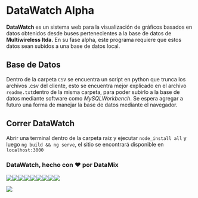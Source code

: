# DataWatch Alpha

**DataWatch** es un sistema web para la visualización de gráficos basados en datos obtenidos desde buses pertenecientes a la base de datos de **Multiwireless ltda.** En su fase alpha, este programa requiere que estos datos sean subidos a una base de datos local.

## Base de Datos

Dentro de la carpeta `CSV` se encuentra un script en python que trunca los archivos .csv del cliente, esto se encuentra mejor explicado en el archivo `readme.txt`dentro de la misma carpeta, para poder subirlo a la base de datos mediante software como *MySQLWorkbench*. Se espera agregar a futuro una forma de manejar la base de datos mediante el navegador.

## Correr DataWatch

Abrir una terminal dentro de la carpeta raíz y ejecutar `node_install all` y luego `ng build && ng serve`, el sitio se encontrará disponible en `localhost:3000`

### DataWatch, hecho con ♥ por DataMix

![](http://www.wobshite.co.uk/b3ta/letters/dance/d.gif)![](http://www.wobshite.co.uk/b3ta/letters/dance/a.gif)![](http://www.wobshite.co.uk/b3ta/letters/dance/t.gif)![](http://www.wobshite.co.uk/b3ta/letters/dance/a.gif)![](http://www.wobshite.co.uk/b3ta/letters/dance/w.gif)![](http://www.wobshite.co.uk/b3ta/letters/dance/a.gif)![](http://www.wobshite.co.uk/b3ta/letters/dance/t.gif)![](http://www.wobshite.co.uk/b3ta/letters/dance/c.gif)![](http://www.wobshite.co.uk/b3ta/letters/dance/h.gif)

![](https://images.cooltext.com/5179980.gif)